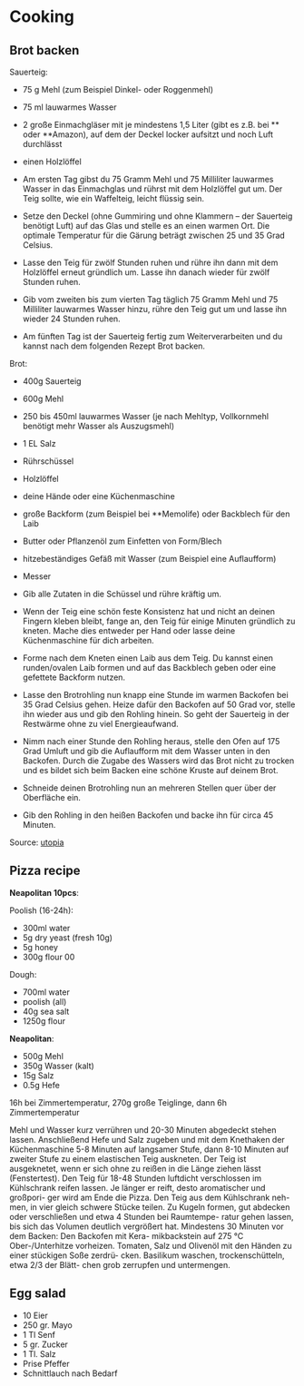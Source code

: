 # Cooking

## Brot backen

Sauerteig:

 - 75 g Mehl (zum Beispiel Dinkel- oder Roggenmehl)
 - 75 ml lauwarmes Wasser
 - 2 große Einmachgläser mit je mindestens 1,5 Liter (gibt es z.B. bei ** oder
   **Amazon), auf dem der Deckel locker aufsitzt und noch Luft durchlässt
 - einen Holzlöffel


 - Am ersten Tag gibst du 75 Gramm Mehl und 75 Milliliter lauwarmes Wasser in
   das Einmachglas und rührst mit dem Holzlöffel gut um. Der Teig sollte, wie
   ein Waffelteig, leicht flüssig sein.
 - Setze den Deckel (ohne Gummiring und ohne Klammern – der Sauerteig benötigt
   Luft) auf das Glas und stelle es an einen warmen Ort. Die optimale Temperatur
   für die Gärung beträgt zwischen 25 und 35 Grad Celsius.
 - Lasse den Teig für zwölf Stunden ruhen und rühre ihn dann mit dem Holzlöffel
   erneut gründlich um. Lasse ihn danach wieder für zwölf Stunden ruhen.
 - Gib vom zweiten bis zum vierten Tag täglich 75 Gramm Mehl und 75 Milliliter
   lauwarmes Wasser hinzu, rühre den Teig gut um und lasse ihn wieder 24 Stunden
   ruhen.
 - Am fünften Tag ist der Sauerteig fertig zum Weiterverarbeiten und du kannst
   nach dem folgenden Rezept Brot backen.

Brot:

 - 400g Sauerteig
 - 600g Mehl
 - 250 bis 450ml lauwarmes Wasser (je nach Mehltyp, Vollkornmehl benötigt mehr Wasser als Auszugsmehl)
 - 1 EL Salz
 - Rührschüssel
 - Holzlöffel
 - deine Hände oder eine Küchenmaschine
 - große Backform (zum Beispiel bei **Memolife) oder Backblech für den Laib
 - Butter oder Pflanzenöl zum Einfetten von Form/Blech
 - hitzebeständiges Gefäß mit Wasser (zum Beispiel eine Auflaufform)
 - Messer


 - Gib alle Zutaten in die Schüssel und rühre kräftig um.
 - Wenn der Teig eine schön feste Konsistenz hat und nicht an deinen Fingern
   kleben bleibt, fange an, den Teig für einige Minuten gründlich zu kneten.
   Mache dies entweder per Hand oder lasse deine Küchenmaschine für dich
   arbeiten.
 - Forme nach dem Kneten einen Laib aus dem Teig. Du kannst einen runden/ovalen
   Laib formen und auf das Backblech geben oder eine gefettete Backform nutzen.
 - Lasse den Brotrohling nun knapp eine Stunde im warmen Backofen bei 35 Grad
   Celsius gehen. Heize dafür den Backofen auf 50 Grad vor, stelle ihn wieder
   aus und gib den Rohling hinein. So geht der Sauerteig in der Restwärme ohne
   zu viel Energieaufwand.
 - Nimm nach einer Stunde den Rohling heraus, stelle den Ofen auf 175 Grad
   Umluft und gib die Auflaufform mit dem Wasser unten in den Backofen. Durch
   die Zugabe des Wassers wird das Brot nicht zu trocken und es bildet sich beim
   Backen eine schöne Kruste auf deinem Brot.
 - Schneide deinen Brotrohling nun an mehreren Stellen quer über der Oberfläche
   ein.
 - Gib den Rohling in den heißen Backofen und backe ihn für circa 45 Minuten.

Source: [utopia](https://utopia.de/ratgeber/sauerteig-ansetzen-gesundes-brot-aus-eigener-herstellung/)

## Pizza recipe

**Neapolitan 10pcs**:

Poolish (16-24h):
  - 300ml water
  - 5g dry yeast (fresh 10g)
  - 5g honey
  - 300g flour 00

Dough:
  - 700ml water
  - poolish (all)
  - 40g sea salt
  - 1250g flour

**Neapolitan**:
  - 500g Mehl
  - 350g Wasser (kalt)
  - 15g Salz
  - 0.5g Hefe

16h bei Zimmertemperatur, 270g große Teiglinge, dann 6h Zimmertemperatur

Mehl und Wasser kurz verrühren und 20-30 Minuten abgedeckt stehen lassen.
Anschließend Hefe und Salz zugeben und mit dem Knethaken der Küchenmaschine 5-8
Minuten auf langsamer Stufe, dann 8-10 Minuten auf zweiter Stufe zu einem
elastischen Teig auskneten. Der Teig ist ausgeknetet, wenn er sich ohne zu
reißen in die Länge ziehen lässt (Fenstertest).  Den Teig für 18-48 Stunden
luftdicht verschlossen im Kühlschrank reifen lassen. Je länger er reift, desto
aromatischer und großpori- ger wird am Ende die Pizza. Den Teig aus dem
Kühlschrank neh- men, in vier gleich schwere Stücke teilen. Zu Kugeln formen,
gut abdecken oder verschließen und etwa 4 Stunden bei Raumtempe- ratur gehen
lassen, bis sich das Volumen deutlich vergrößert hat.  Mindestens 30 Minuten vor
dem Backen: Den Backofen mit Kera- mikbackstein auf 275 °C Ober-/Unterhitze
vorheizen. Tomaten, Salz und Olivenöl mit den Händen zu einer stückigen Soße
zerdrü- cken. Basilikum waschen, trockenschütteln, etwa 2/3 der Blätt- chen grob
zerrupfen und untermengen.

## Egg salad

 - 10 Eier
 - 250 gr. Mayo
 - 1 Tl Senf
 - 5 gr. Zucker
 - 1 Tl. Salz
 - Prise Pfeffer
 - Schnittlauch nach Bedarf

